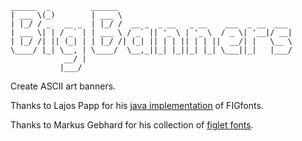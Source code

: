 ```
______  _         ______                                       
| ___ \(_)        | ___ \                                      
| |_/ / _   __ _  | |_/ /  __ _  _ __   _ __    ___  _ __  ___ 
| ___ \| | / _` | | ___ \ / _` || '_ \ | '_ \  / _ \| '__|/ __|
| |_/ /| || (_| | | |_/ /| (_| || | | || | | ||  __/| |   \__ \
\____/ |_| \__, | \____/  \__,_||_| |_||_| |_| \___||_|   |___/
            __/ |                                              
           |___/                                               
```

Create ASCII art banners.

Thanks to Lajos Papp for his [java implementation](https://github.com/lalyos/jfiglet) of FIGfonts. 
 
Thanks to Markus Gebhard for his collection of [figlet fonts](http://www.jave.de/figlet/fonts.html).
